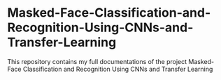 # Masked-Face-Classification-and-Recognition-Using-CNNs-and-Transfer-Learning
This repository contains my full documentations of the project Masked-Face Classification and Recognition Using  CNNs and Transfer Learning
